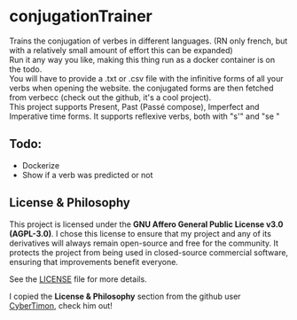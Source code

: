 # conjugationTrainer

<p>Trains the conjugation of verbes in different languages. (RN only french, but with a relatively small amount of effort this can be expanded)<br>
Run it any way you like, making this thing run as a docker container is on the todo.<br>
You will have to provide a .txt or .csv file with the infinitive forms of all your verbs when opening the website. the conjugated forms are then fetched from verbecc (check out the github, it's a cool project).<br>
This project supports Present, Past (Passé compose), Imperfect and Imperative time forms. It supports reflexive verbs, both with "s'" and "se "</p>
<h2>Todo:</h2>
<ul>
  <li>Dockerize</li>
  <li>Show if a verb was predicted or not</li>
</ul>

## License & Philosophy

This project is licensed under the **GNU Affero General Public License v3.0 (AGPL-3.0)**. I chose this license to ensure that my project and any of its derivatives will always remain open-source and free for the community. It protects the project from being used in closed-source commercial software, ensuring that improvements benefit everyone.

See the [LICENSE](LICENSE) file for more details.

I copied the **License & Philosophy** section from the github user [CyberTimon](https://github.com/CyberTimon/CyberTimon), check him out!